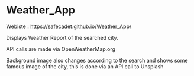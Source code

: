 # Weather_App
Webiste : https://safecadet.github.io/Weather_App/

Displays Weather Report of the searched city.

API calls are made via OpenWeatherMap.org

Background image also changes according to the search and shows some famous image of the city, this is done via an API call to Unsplash

